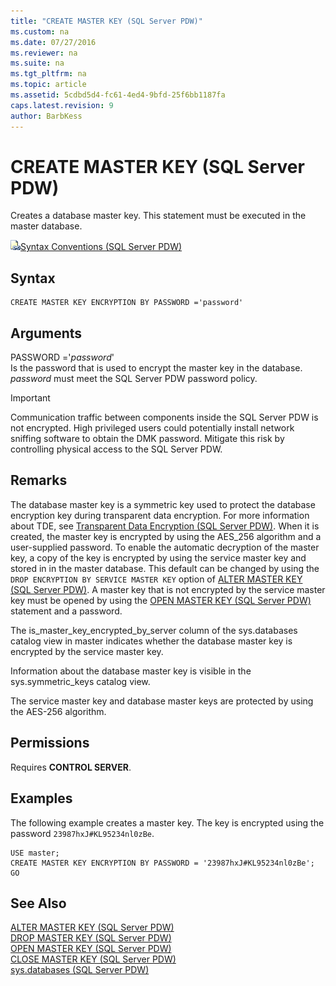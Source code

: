 ```yaml
---
title: "CREATE MASTER KEY (SQL Server PDW)"
ms.custom: na
ms.date: 07/27/2016
ms.reviewer: na
ms.suite: na
ms.tgt_pltfrm: na
ms.topic: article
ms.assetid: 5cdbd5d4-fc61-4ed4-9bfd-25f6bb1187fa
caps.latest.revision: 9
author: BarbKess
---
```

# CREATE MASTER KEY (SQL Server PDW)
Creates a database master key. This statement must be executed in the master database.  
  
![Topic link icon](../../mpp/sqlpdw/media/Topic_Link.gif "Topic_Link")[Syntax Conventions &#40;SQL Server PDW&#41;](../../mpp/sqlpdw/syntax-conventions-sql-server-pdw.md)  
  
## Syntax  
  
```  
CREATE MASTER KEY ENCRYPTION BY PASSWORD ='password'  
```  
  
## Arguments  
PASSWORD ='*password*'  
Is the password that is used to encrypt the master key in the database. *password* must meet the SQL Server PDW password policy.  
  
> [!IMPORTANT]  
> Communication traffic between components inside the SQL Server PDW is not encrypted. High privileged users could potentially install network sniffing software to obtain the DMK password. Mitigate this risk by controlling physical access to the SQL Server PDW.  
  
## Remarks  
The database master key is a symmetric key used to protect the database encryption key during transparent data encryption. For more information about TDE, see [Transparent Data Encryption &#40;SQL Server PDW&#41;](../../mpp/sqlpdw/transparent-data-encryption-sql-server-pdw.md). When it is created, the master key is encrypted by using the AES_256 algorithm and a user-supplied password. To enable the automatic decryption of the master key, a copy of the key is encrypted by using the service master key and stored in in the master database. This default can be changed by using the `DROP ENCRYPTION BY SERVICE MASTER KEY` option of [ALTER MASTER KEY &#40;SQL Server PDW&#41;](../../mpp/sqlpdw/alter-master-key-sql-server-pdw.md). A master key that is not encrypted by the service master key must be opened by using the [OPEN MASTER KEY &#40;SQL Server PDW&#41;](../../mpp/sqlpdw/open-master-key-sql-server-pdw.md) statement and a password.  
  
The is_master_key_encrypted_by_server column of the sys.databases catalog view in master indicates whether the database master key is encrypted by the service master key.  
  
Information about the database master key is visible in the sys.symmetric_keys catalog view.  
  
The service master key and database master keys are protected by using the AES-256 algorithm.  
  
## Permissions  
Requires **CONTROL SERVER**.  
  
## Examples  
The following example creates a master key. The key is encrypted using the password `23987hxJ#KL95234nl0zBe`.  
  
```  
USE master;  
CREATE MASTER KEY ENCRYPTION BY PASSWORD = '23987hxJ#KL95234nl0zBe';  
GO  
```  
  
## See Also  
[ALTER MASTER KEY &#40;SQL Server PDW&#41;](../../mpp/sqlpdw/alter-master-key-sql-server-pdw.md)  
[DROP MASTER KEY &#40;SQL Server PDW&#41;](../../mpp/sqlpdw/drop-master-key-sql-server-pdw.md)  
[OPEN MASTER KEY &#40;SQL Server PDW&#41;](../../mpp/sqlpdw/open-master-key-sql-server-pdw.md)  
[CLOSE MASTER KEY &#40;SQL Server PDW&#41;](../../mpp/sqlpdw/close-master-key-sql-server-pdw.md)  
[sys.databases &#40;SQL Server PDW&#41;](../../mpp/sqlpdw/sys-databases-sql-server-pdw.md)  
  
